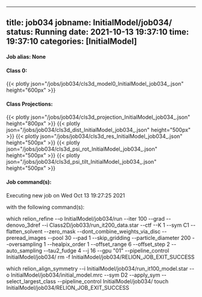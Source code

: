 
---
title: job034
jobname: InitialModel/job034/
status: Running
date: 2021-10-13 19:37:10
time: 19:37:10
categories: [InitialModel]
---

#### Job alias: None

#### Class 0:
{{< plotly json="/jobs/job034/cls3d_model0_InitialModel_job034_.json" height="600px" >}}
#### Class Projections:
{{< plotly json="/jobs/job034/cls3d_projection_InitialModel_job034_.json" height="800px" >}}
{{< plotly json="/jobs/job034/cls3d_dist_InitialModel_job034_.json" height="500px" >}}
{{< plotly json="/jobs/job034/cls3d_res_InitialModel_job034_.json" height="500px" >}}
{{< plotly json="/jobs/job034/cls3d_psi_rot_InitialModel_job034_.json" height="500px" >}}
{{< plotly json="/jobs/job034/cls3d_psi_tilt_InitialModel_job034_.json" height="500px" >}}

#### Job command(s):


 
 Executing new job on Wed Oct 13 19:27:25 2021
 
 with the following command(s): 

which relion_refine --o InitialModel/job034/run --iter 100 --grad --denovo_3dref  --i Class2D/job033/run_it200_data.star --ctf --K 1 --sym C1  --flatten_solvent  --zero_mask  --dont_combine_weights_via_disc --preread_images  --pool 30 --pad 1  --skip_gridding  --particle_diameter 200 --oversampling 1  --healpix_order 1  --offset_range 6  --offset_step 2 --auto_sampling  --tau2_fudge 4 --j 16 --gpu "01"  --pipeline_control InitialModel/job034/
rm -f InitialModel/job034/RELION_JOB_EXIT_SUCCESS

which relion_align_symmetry --i InitialModel/job034/run_it100_model.star --o InitialModel/job034/initial_model.mrc --sym D2 --apply_sym --select_largest_class  --pipeline_control InitialModel/job034/
touch InitialModel/job034/RELION_JOB_EXIT_SUCCESS
 
 


